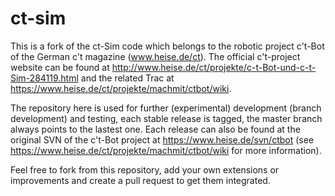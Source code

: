 # ct-sim
This is a fork of the ct-Sim code which belongs to the robotic project c't-Bot of the German c't magazine (www.heise.de/ct). 
The official c't-project website can be found at http://www.heise.de/ct/projekte/c-t-Bot-und-c-t-Sim-284119.html and the related Trac at https://www.heise.de/ct/projekte/machmit/ctbot/wiki.

The repository here is used for further (experimental) development (branch development) and testing, each stable release is tagged, the master branch always points to the lastest one. Each release can also be found at the original SVN of the c't-Bot project at https://www.heise.de/svn/ctbot (see https://www.heise.de/ct/projekte/machmit/ctbot/wiki for more information). 

Feel free to fork from this repository, add your own extensions or improvements and create a pull request to get them integrated.
